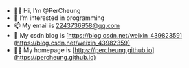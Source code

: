 - 👋🏻 Hi, I’m @PerCheung
- 👀 I’m interested in programming
- 📫 My email is 2243736958@qq.com
- 🔗 My csdn blog is [https://blog.csdn.net/weixin_43982359](https://blog.csdn.net/weixin_43982359)
- 🤟🏻 My homepage is [https://percheung.github.io](https://percheung.github.io)

<!---
PerCheung/PerCheung is a ✨ special ✨ repository because its `README.md` (this file) appears on your GitHub profile.
You can click the Preview link to take a look at your changes.
--->
